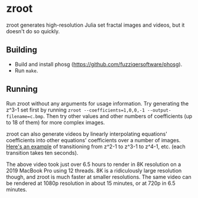 # zroot

zroot generates high-resolution Julia set fractal images and videos, but it doesn't do so quickly.

## Building

- Build and install phosg (https://github.com/fuzziqersoftware/phosg).
- Run `make`.

## Running

Run zroot without any arguments for usage information. Try generating the z^3-1 set first by running `zroot --coefficients=1,0,0,-1 --output-filename=c.bmp`. Then try other values and other numbers of coefficients (up to 18 of them) for more complex images.

zroot can also generate videos by linearly interpolating equations' coefficients into other equations' coefficients over a number of images. [Here's an example](https://www.youtube.com/watch?v=x7NPltLwWM4) of transitioning from z^2-1 to z^3-1 to z^4-1, etc. (each transition takes ten seconds).

The above video took just over 6.5 hours to render in 8K resolution on a 2019 MacBook Pro using 12 threads. 8K is a ridiculously large resolution though, and zroot is much faster at smaller resolutions. The same video can be rendered at 1080p resolution in about 15 minutes, or at 720p in 6.5 minutes.